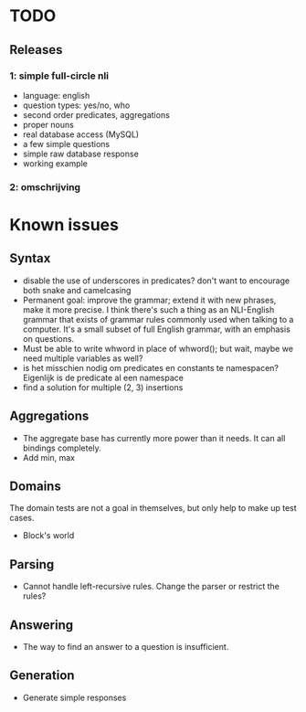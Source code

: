 # TODO

## Releases

### 1: simple full-circle nli

* language: english
* question types: yes/no, who
* second order predicates, aggregations
* proper nouns
* real database access (MySQL)
* a few simple questions
* simple raw database response
* working example

### 2: omschrijving


# Known issues

## Syntax

- disable the use of underscores in predicates? don't want to encourage both snake and camelcasing
- Permanent goal: improve the grammar; extend it with new phrases, make it more precise. I think there's such a thing as an NLI-English grammar that exists of grammar rules commonly used when talking to a computer. It's a small subset of full English grammar, with an emphasis on questions.
- Must be able to write whword in place of whword(); but wait, maybe we need multiple variables as well?
- is het misschien nodig om predicates en constants te namespacen? Eigenlijk is de predicate al een namespace
- find a solution for multiple (2, 3) insertions

## Aggregations

- The aggregate base has currently more power than it needs. It can all bindings completely.
- Add min, max

## Domains

The domain tests are not a goal in themselves, but only help to make up test cases.

- Block's world

## Parsing

- Cannot handle left-recursive rules. Change the parser or restrict the rules?

## Answering

- The way to find an answer to a question is insufficient.

## Generation

- Generate simple responses
